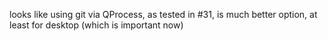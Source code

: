 looks like using git via QProcess, as tested in #31, is much better option, at least for desktop (which is important now)
